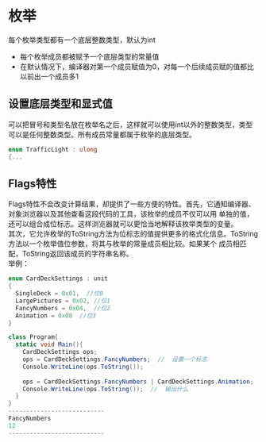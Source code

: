 # 枚举
每个枚举类型都有一个底层整数类型，默认为int
* 每个枚举成员都被赋予一个底层类型的常量值
* 在默认情况下，编译器对第一个成员赋值为0，对每一个后续成员赋的值都比以前出一个成员多1  
## 设置底层类型和显式值
可以把冒号和类型名放在枚举名之后，这样就可以使用int以外的整数类型，类型可以是任何整数类型。所有成员常量都属于枚举的底层类型。
```c#
enum TrafficLight : ulong
{...
```
## Flags特性
Flags特性不会改变计算结果，却提供了一些方便的特性。首先，它通知编译器、对象浏览器以及其他查看这段代码的工具，该枚举的成员不仅可以用
单独的值，还可以组合成位标志。这样浏览器就可以更恰当地解释该枚举类型的变量。  
其次，它允许枚举的ToString方法为位标志的值提供更多的格式化信息。ToString方法以一个枚举值位参数，将其与枚举的常量成员相比较。如果某个
成员相匹配，ToString返回该成员的字符串名称。  
举例：
```c#
enum CardDeckSettings : unit
{
  SingleDeck = 0x01,  //位0
  LargePictures = 0x02, //位1
  FancyNumbers = 0x04,  //位2
  Animation = 0x08  //位3
}

class Program{
  static void Main(){
    CardDeckSettings ops;
    ops = CardDeckSettings.FancyNumbers;  //  设置一个标志
    Console.WriteLine(ops.ToString());
    
    ops = CardDeckSettings.FancyNumbers | CardDeckSettings.Animation;
    Console.WriteLine(ops.ToString());  //  输出什么
  }
} 
---------------------------
FancyNumbers
12
---------------------------
```

